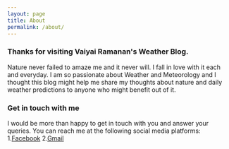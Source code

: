 ```yaml
---
layout: page
title: About
permalink: /about/
---
```


### Thanks for visiting Vaiyai Ramanan's Weather Blog.

Nature never failed to amaze me and it never will. I fall in love with it each and everyday. I am so passionate about Weather and Meteorology and I thought this blog might help me share my thoughts about nature and daily weather predictions to anyone who might benefit out of it.

###  Get in touch with me
I would be more than happy to get in touch with you and answer your queries. You can reach me at the following social media platforms:<br/>
1.[Facebook](https://www.facebook.com/et.ramanan/)
2.[Gmail](mailto:sa.svr12@gmail.com)
